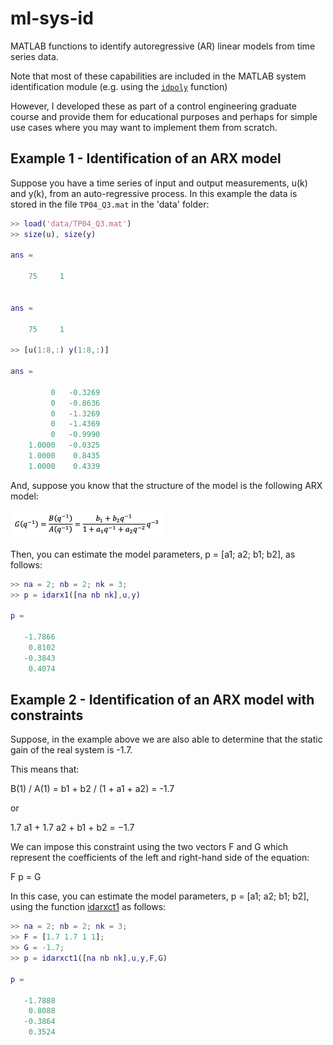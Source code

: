 # ml-sys-id
MATLAB functions to identify autoregressive (AR) linear models from time series data.

Note that most of these capabilities are included in the MATLAB system identification module (e.g. using the [`idpoly`](https://www.mathworks.com/help/ident/ref/idpoly.html) function)

However, I developed these as part of a control engineering graduate course and provide them for educational purposes and perhaps for simple use cases where you may want to implement them from scratch.

## Example 1 - Identification of an ARX model

Suppose you have a time series of input and output measurements, u(k) and y(k), from an auto-regressive process. In this example the data is stored in the file `TP04_Q3.mat` in the 'data' folder:

```MATLAB
>> load('data/TP04_Q3.mat')
>> size(u), size(y)

ans =

    75     1


ans =

    75     1

>> [u(1:8,:) y(1:8,:)]

ans =

         0   -0.3269
         0   -0.8636
         0   -1.3269
         0   -1.4369
         0   -0.9990
    1.0000   -0.0325
    1.0000    0.8435
    1.0000    0.4339

```

And, suppose you know that the structure of the model is the following ARX model:

<img src='images/arx-model.png' width=245>

Then, you can estimate the model parameters, p = [a1; a2; b1; b2], as follows:

```MATLAB
>> na = 2; nb = 2; nk = 3;
>> p = idarx1([na nb nk],u,y)

p =

   -1.7866
    0.8102
   -0.3843
    0.4074

```

## Example 2 - Identification of an ARX model with constraints

Suppose, in the example above we are also able to determine that the static gain of the real system is -1.7.

This means that:

B(1) / A(1) = b1 + b2 / (1 + a1 + a2) = -1.7

or

1.7 a1 + 1.7 a2 + b1 + b2 = −1.7

We can impose this constraint using the two vectors F and G which represent the coefficients of the left and right-hand side of the equation:

F p = G

In this case, you can estimate the model parameters, p = [a1; a2; b1; b2], using the function [idarxct1](idarxct1.m) as follows:

```MATLAB
>> na = 2; nb = 2; nk = 3;
>> F = [1.7 1.7 1 1];
>> G = -1.7;
>> p = idarxct1([na nb nk],u,y,F,G)

p =

   -1.7888
    0.8088
   -0.3864
    0.3524

```

